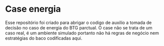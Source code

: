 # Case energia

Esse repositório foi criado para abrigar o codigo de auxilio a tomada de decisão no caso de energia do BTG parctual.
O case não se trata de um caso real, é um ambiente simulado portanto não há regras de negócio nem estratégias do baco codificadas aqui.